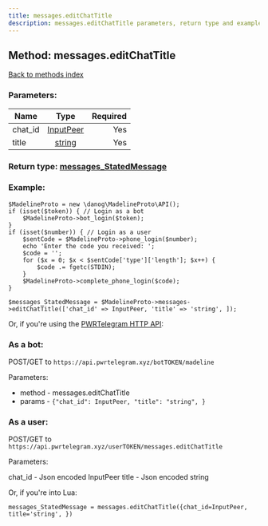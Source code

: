 ```yaml
---
title: messages.editChatTitle
description: messages.editChatTitle parameters, return type and example
---
```

## Method: messages.editChatTitle  
[Back to methods index](index.md)


### Parameters:

| Name     |    Type       | Required |
|----------|:-------------:|---------:|
|chat\_id|[InputPeer](../types/InputPeer.md) | Yes|
|title|[string](../types/string.md) | Yes|


### Return type: [messages\_StatedMessage](../types/messages_StatedMessage.md)

### Example:


```
$MadelineProto = new \danog\MadelineProto\API();
if (isset($token)) { // Login as a bot
    $MadelineProto->bot_login($token);
}
if (isset($number)) { // Login as a user
    $sentCode = $MadelineProto->phone_login($number);
    echo 'Enter the code you received: ';
    $code = '';
    for ($x = 0; $x < $sentCode['type']['length']; $x++) {
        $code .= fgetc(STDIN);
    }
    $MadelineProto->complete_phone_login($code);
}

$messages_StatedMessage = $MadelineProto->messages->editChatTitle(['chat_id' => InputPeer, 'title' => 'string', ]);
```

Or, if you're using the [PWRTelegram HTTP API](https://pwrtelegram.xyz):

### As a bot:

POST/GET to `https://api.pwrtelegram.xyz/botTOKEN/madeline`

Parameters:

* method - messages.editChatTitle
* params - `{"chat_id": InputPeer, "title": "string", }`



### As a user:

POST/GET to `https://api.pwrtelegram.xyz/userTOKEN/messages.editChatTitle`

Parameters:

chat_id - Json encoded InputPeer
title - Json encoded string



Or, if you're into Lua:

```
messages_StatedMessage = messages.editChatTitle({chat_id=InputPeer, title='string', })
```

